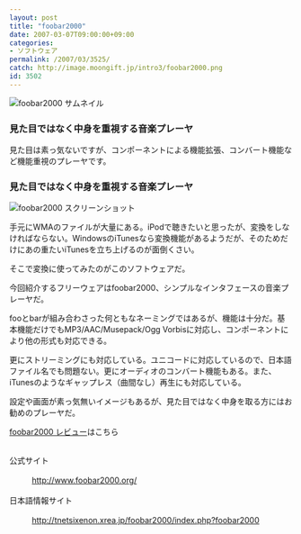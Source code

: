 ```yaml
---
layout: post
title: "foobar2000"
date: 2007-03-07T09:00:00+09:00
categories:
- ソフトウェア
permalink: /2007/03/3525/
catch: http://image.moongift.jp/intro3/foobar2000.png
id: 3502
---
```

 ![foobar2000 サムネイル](http://image.moongift.jp/intro3/foobar2000.t.png "foobar2000 サムネイル")
  

### 見た目ではなく中身を重視する音楽プレーヤ
  
見た目は素っ気ないですが、コンポーネントによる機能拡張、コンバート機能など機能重視のプレーヤです。  
<!--more-->  

### 見た目ではなく中身を重視する音楽プレーヤ
  

![foobar2000 スクリーンショット](http://image.moongift.jp/intro3/foobar2000.png "foobar2000 スクリーンショット")

  

手元にWMAのファイルが大量にある。iPodで聴きたいと思ったが、変換をしなければならない。WindowsのiTunesなら変換機能があるようだが、そのためだけにあの重たいiTunesを立ち上げるのが面倒くさい。

  

そこで変換に使ってみたのがこのソフトウェアだ。

  

今回紹介するフリーウェアはfoobar2000、シンプルなインタフェースの音楽プレーヤだ。

  

fooとbarが組み合わさった何ともなネーミングではあるが、機能は十分だ。基本機能だけでもMP3/AAC/Musepack/Ogg Vorbisに対応し、コンポーネントにより他の形式も対応できる。

  

更にストリーミングにも対応している。ユニコードに対応しているので、日本語ファイル名でも問題ない。更にオーディオのコンバート機能もある。また、iTunesのようなギャップレス（曲間なし）再生にも対応している。

  

設定や画面が素っ気無いイメージもあるが、見た目ではなく中身を取る方にはお勧めのプレーヤだ。

  

[foobar2000 レビュー](http://fw.moongift.jp/review/i-3526.html)はこちら

  
<dl>
<br><dt>公式サイト</dt>
<br><dd><a href="http://www.foobar2000.org/" target="_blank">http://www.foobar2000.org/</a></dd>
<br><dt>日本語情報サイト</dt>
<br><dd><a href="http://tnetsixenon.xrea.jp/foobar2000/index.php?foobar2000" target="_blank">http://tnetsixenon.xrea.jp/foobar2000/index.php?foobar2000</a></dd>
<br>
</dl>